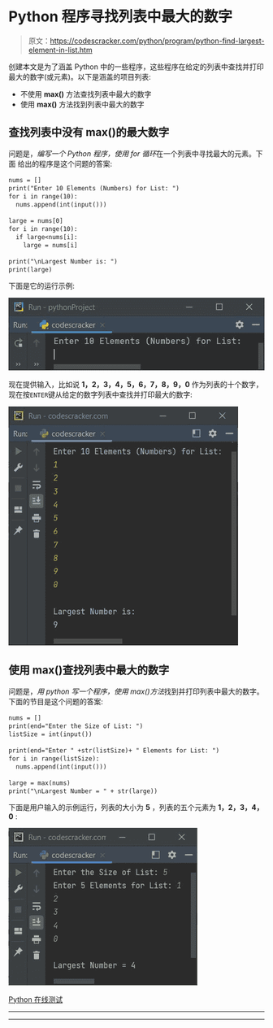 # Python 程序寻找列表中最大的数字

> 原文：<https://codescracker.com/python/program/python-find-largest-element-in-list.htm>

创建本文是为了涵盖 Python 中的一些程序，这些程序在给定的列表中查找并打印最大的数字(或元素)。以下是涵盖的项目列表:

*   不使用 **max()** 方法查找列表中最大的数字
*   使用 **max()** 方法找到列表中最大的数字

## 查找列表中没有 max()的最大数字

问题是，*编写一个 Python 程序，使用 for 循环*在一个列表中寻找最大的元素。下面 给出的程序是这个问题的答案:

```
nums = []
print("Enter 10 Elements (Numbers) for List: ")
for i in range(10):
  nums.append(int(input()))

large = nums[0]
for i in range(10):
  if large<nums[i]:
    large = nums[i]

print("\nLargest Number is: ")
print(large)
```

下面是它的运行示例:

![python find largest number in list](img/2417cffea47342de705668976cc74a6c.png)

现在提供输入，比如说 **1，2，3，4，5，6，7，8，9，0** 作为列表的十个数字，现在按`ENTER`键从给定的数字列表中查找并打印最大的数字:

![find largest number in list python](img/37ce0d32685d0d414c97cd9920f962a3.png)

## 使用 max()查找列表中最大的数字

问题是，*用 python 写一个程序，使用 max()方法*找到并打印列表中最大的数字。 下面的节目是这个问题的答案:

```
nums = []
print(end="Enter the Size of List: ")
listSize = int(input())

print(end="Enter " +str(listSize)+ " Elements for List: ")
for i in range(listSize):
  nums.append(int(input()))

large = max(nums)
print("\nLargest Number = " + str(large))
```

下面是用户输入的示例运行，列表的大小为 **5** ，列表的五个元素为 **1，2，3，4，0** :

![find largest element in list python](img/cf71d8334ac1a813964ea62d69c648a7.png)

[Python 在线测试](/exam/showtest.php?subid=10)

* * *

* * *